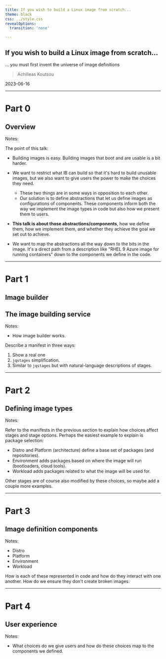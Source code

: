 ```yaml
---
title: If you wish to build a Linux image from scratch...
theme: black
css: ../style.css
revealOptions:
  transition: 'none'

---
```


## If you wish to build a Linux image from scratch...

... you must first invent the universe of image definitions

> Achilleas Koutsou

2023-06-16

---

# Part 0
## Overview

Notes:

The point of this talk:
- Building images is easy.  Building images that boot and are usable is a bit harder.
- We want to restrict what IB can build so that it's hard to build unusable images, but we also want to give users the power to make the choices they need.
  - These two things are in some ways in opposition to each other.
  - Our solution is to define abstractions that let us define images as configurations of components.  These components inform both the way we implement the image types in code but also how we present them to users.
- **This talk is about those abstractions/components**, how we define them, how we implement them, and whether they achieve the goal we set out to achieve.

- We want to map the abstractions all the way down to the bits in the image.  It's a direct path from a description like "RHEL 9 Azure image for running containers" down to the components we define in the code.

---

# Part 1
## Image builder
## The image building service

Notes:
- How image builder works.

Describe a manifest in three ways:
1. Show a real one
2. `jqstages` simplification.
3. Similar to `jqstages` but with natural-language descriptions of stages.

---

# Part 2
## Defining image types

Notes:

Refer to the manifests in the previous section to explain how choices affect stages and stage options.
Perhaps the easiest example to explain is package selection:
- Distro and Platform (architecture) define a base set of packages (and repositories).
- Environment adds packages based on where the image will run (bootloaders, cloud tools).
- Workload adds packages related to what the image will be used for.

Other stages are of course also modified by these choices, so maybe add a couple more examples.

---

# Part 3
## Image definition components

Notes:
- Distro
- Platform
- Environment
- Workload

How is each of these represented in code and how do they interact with one another.  How do we ensure they don't create broken images.

---

# Part 4
## User experience

Notes:
- What choices do we give users and how do these choices map to the components we defined.
